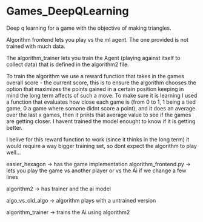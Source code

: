 # Games_DeepQLearning
Deep q learning for a game with the objective of making triangles.

Algorithm frontend lets you play vs the ml agent. The one provided is not trained with much data.

The algorithm_trainer lets you train the Agent (playing against itself to collect data) that is defined in the algorithm2 file.

To train the algorithm we use a reward function that takes in the games overall score - the current score, this is to ensure the algorithm chooses the option that maximizes
the points gained in a certain position keeping in mind the long term affects of such a move. To make sure it is learning I used a function that evaluates how close each game
is (from 0 to 1, 1 being a tied game, 0 a game where somone didnt score a point), and it does an average over the last x games, then it prints that average value to see if the
games are getting closer. 
I havent trained the model enought to know if it is getting better.  

I belive for this reward function to work (since it thinks in the long term) it would require a way bigger training set, so dont expect the algorithm to play well...


easier_hexagon  -> has the game implementation
algorithm_frontend.py -> lets you play the game vs another player or vs the Ai if we change a few lines

algorithm2 -> has trainer and the ai model

algo_vs_old_algo -> algorithm plays with a untrained version

algorithm_trainer -> trains the Ai using algorithm2



